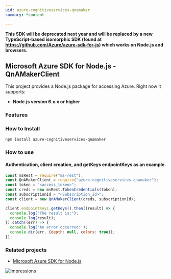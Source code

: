 ```yaml
---
uid: azure-cognitiveservices-qnamaker
summary: *content

---
```

**This SDK will be deprecated next year and will be replaced by a new TypeScript-based isomorphic SDK (found at https://github.com/Azure/azure-sdk-for-js) which works on Node.js and browsers.**
## Microsoft Azure SDK for Node.js - QnAMakerClient

This project provides a Node.js package for accessing Azure. Right now it supports:
- **Node.js version 6.x.x or higher**

### Features


### How to Install

```bash
npm install azure-cognitiveservices-qnamaker
```

### How to use

#### Authentication, client creation, and getKeys endpointKeys as an example.

```javascript
const msRest = require("ms-rest");
const QnAMakerClient = require("azure-cognitiveservices-qnamaker");
const token = "<access_token>";
const creds = new msRest.TokenCredentials(token);
const subscriptionId = "<Subscription_Id>";
const client = new QnAMakerClient(creds, subscriptionId);

client.endpointKeys.getKeys().then((result) => {
  console.log("The result is:");
  console.log(result);
}).catch((err) => {
  console.log('An error occurred:');
  console.dir(err, {depth: null, colors: true});
});
```

### Related projects

- [Microsoft Azure SDK for Node.js](https://github.com/Azure/azure-sdk-for-node)


![Impressions](https://azure-sdk-impressions.azurewebsites.net/api/impressions/azure-sdk-for-node%2Flib%2Fservices%2FcognitiveServicesQnAMaker%2FREADME.png)
